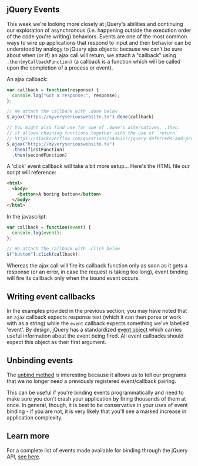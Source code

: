 ## jQuery Events

This week we're looking more closely at jQuery's abilities and
continuing our exploration of asynchronous (i.e. happening outside the
execution order of the code you're writing) behaviors. Events are one of
the most common ways to wire up applications that respond to input and
their behavior can be understood by analogy to jQuery ajax objects:
because we can't be sure about when (or if) an ajax call will return, we
attach a "callback" using `.then(myCallbackFunction)` (a callback is a
function which will be called upon the completion of a process or
event).

An ajax callback:
```javascript
var callback = function(response) {
  console.log("Got a response:", response);
};

// We attach the callback with .done below
$.ajax("https://myveryseriouswebsite.tv").done(callback)

// You might also find use for one of .done's alternatives, .then:
// it allows chaining functions together with the use of `return`
// https://stackoverflow.com/questions/5436327/jquery-deferreds-and-promises-then-vs-done
$.ajax("https://myveryseriouswebsite.tv")
  .then(firstFunction)
  .then(secondFunction)
```

A 'click' event callback will take a bit more setup... Here's the HTML
file our script will reference:
```html
<html>
  <body>
    <button>A boring button</button>
  </body>
</html>
```

In the javascript:
```javascript
var callback = function(event) {
  console.log(event);
};

// We attach the callback with .click below
$("button").click(callback);
```

Whereas the ajax call will fire its callback function only as soon as
it gets a response (or an error, in case the request is taking too
long), event binding will fire its callback only when the bound event
occurs.


## Writing event callbacks

In the examples provided in the previous section, you may have noted
that an `ajax` callback expects response text (which it can then
parse or work with as a string) while the `event` callback expects
something we've labelled 'event'. By design, jQuery has a standardized
[event object](http://api.jquery.com/category/events/event-object/)
which carries useful information about the event being fired. All
event callbacks should expect this object as their first argument.


## Unbinding events

The [unbind method](https://api.jquery.com/unbind/) is interesting
because it allows us to tell our programs that we no longer need a
previously registered event/callback pairing.

This can be useful if you're binding events programmatically and need to
make sure you don't crash your application by firing thousands of them
at once. In general, though, it is best to be conservative in your uses
of event binding - if you are not, it is very likely that you'll see a
marked increase in application complexity.


## Learn more
For a complete list of events made available for binding through the
jQuery API, [see here](https://api.jquery.com/category/events/).

